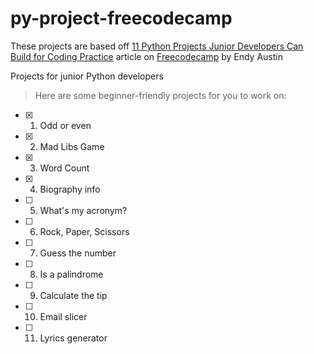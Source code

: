 # py-project-freecodecamp
These projects are based off [11 Python Projects Junior Developers Can Build for Coding Practice](https://www.freecodecamp.org/news/python-projects-junior-developer) article on [Freecodecamp](https://freecodecamp.org) by Endy Austin

Projects for junior Python developers
> Here are some beginner-friendly projects for you to work on:

- [x] 1. Odd or even 
- [X] 2. Mad Libs Game
- [x] 3. Word Count
- [x] 4. Biography info
- [ ] 5. What's my acronym?
- [ ] 6. Rock, Paper, Scissors
- [ ] 7. Guess the number
- [ ] 8. Is a palindrome
- [ ] 9. Calculate the tip
- [ ] 10. Email slicer
- [ ] 11. Lyrics generator
